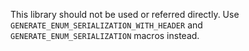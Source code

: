 This library should not be used or referred directly.
Use `GENERATE_ENUM_SERIALIZATION_WITH_HEADER` and `GENERATE_ENUM_SERIALIZATION` macros instead.

